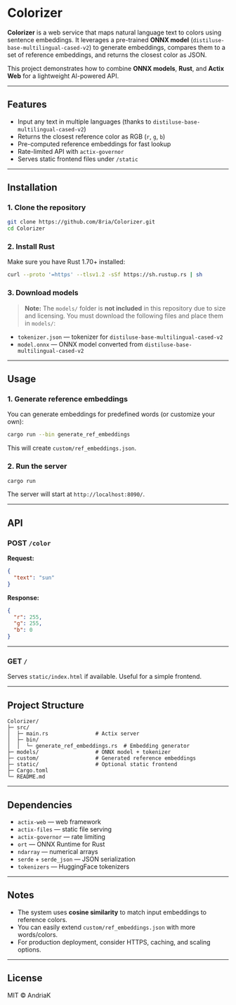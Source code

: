 # Colorizer

**Colorizer** is a web service that maps natural language text to colors using sentence embeddings. It leverages a pre-trained **ONNX model** (`distiluse-base-multilingual-cased-v2`) to generate embeddings, compares them to a set of reference embeddings, and returns the closest color as JSON.

This project demonstrates how to combine **ONNX models**, **Rust**, and **Actix Web** for a lightweight AI-powered API.

---

## Features

* Input any text in multiple languages (thanks to `distiluse-base-multilingual-cased-v2`)
* Returns the closest reference color as RGB (`r`, `g`, `b`)
* Pre-computed reference embeddings for fast lookup
* Rate-limited API with `actix-governor`
* Serves static frontend files under `/static`

---

## Installation

### 1. Clone the repository

```bash
git clone https://github.com/8ria/Colorizer.git
cd Colorizer
```

### 2. Install Rust

Make sure you have Rust 1.70+ installed:

```bash
curl --proto '=https' --tlsv1.2 -sSf https://sh.rustup.rs | sh
```

### 3. Download models

> **Note:** The `models/` folder is **not included** in this repository due to size and licensing. You must download the following files and place them in `models/`:

* `tokenizer.json` — tokenizer for `distiluse-base-multilingual-cased-v2`
* `model.onnx` — ONNX model converted from `distiluse-base-multilingual-cased-v2`

---

## Usage

### 1. Generate reference embeddings

You can generate embeddings for predefined words (or customize your own):

```bash
cargo run --bin generate_ref_embeddings
```

This will create `custom/ref_embeddings.json`.

### 2. Run the server

```bash
cargo run
```

The server will start at `http://localhost:8090/`.

---

## API

### POST `/color`

**Request:**

```json
{
  "text": "sun"
}
```

**Response:**

```json
{
  "r": 255,
  "g": 255,
  "b": 0
}
```

---

### GET `/`

Serves `static/index.html` if available. Useful for a simple frontend.

---

## Project Structure

```
Colorizer/
├─ src/
│  ├─ main.rs               # Actix server
│  ├─ bin/
│  │  └─ generate_ref_embeddings.rs  # Embedding generator
├─ models/                  # ONNX model + tokenizer
├─ custom/                  # Generated reference embeddings
├─ static/                  # Optional static frontend
├─ Cargo.toml
└─ README.md
```

---

## Dependencies

* `actix-web` — web framework
* `actix-files` — static file serving
* `actix-governor` — rate limiting
* `ort` — ONNX Runtime for Rust
* `ndarray` — numerical arrays
* `serde` + `serde_json` — JSON serialization
* `tokenizers` — HuggingFace tokenizers

---

## Notes

* The system uses **cosine similarity** to match input embeddings to reference colors.
* You can easily extend `custom/ref_embeddings.json` with more words/colors.
* For production deployment, consider HTTPS, caching, and scaling options.

---

## License

MIT © AndriaK
